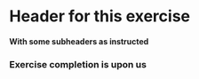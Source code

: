 # Header for this exercise

#### With some subheaders as instructed

### Exercise completion is upon us
